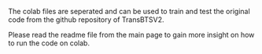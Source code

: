 The colab files are seperated and can be used to train and test the original code from the github repository of TransBTSV2.

Please read the readme file from the main page to gain more insight on how to run the code on colab. 
